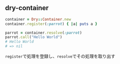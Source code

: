 ## dry-container

```ruby
container = Dry::Container.new
container.register(:parrot) { |a| puts a }

parrot = container.resolve(:parrot)
parrot.call("Hello World")
# Hello World
# => nil
```
`register`で処理を登録し、`resolve`でその処理を取り出す
